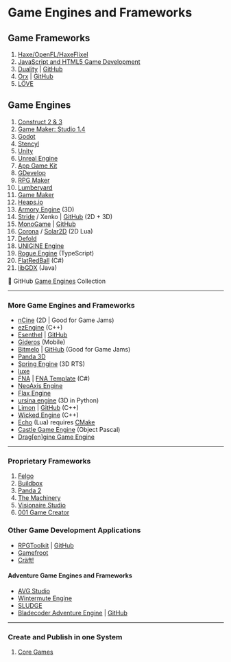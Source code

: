 # Game Engines and Frameworks

## Game Frameworks

1. [Haxe/OpenFL/HaxeFlixel](development-docs/game-development/game-engines-and-frameworks/haxe-flixel-game-development.md)
2. [JavaScript and HTML5 Game Development](development-docs/game-development/game-engines-and-frameworks/javascript-html5-game-development.md)
3. [Duality](https://www.duality2d.net/) | [GitHub](https://github.com/AdamsLair/duality)
4. [Orx](https://orx-project.org/) | [GitHub](https://github.com/orx/orx)
5. [LÖVE](development-docs/game-development/game-engines-and-frameworks/love2d-game-development.md)

## Game Engines

1. [Construct 2 & 3](development-docs/game-development/game-engines-and-frameworks/construct-game-development.md)
2. [Game Maker: Studio 1.4](development-docs/game-development/game-engines-and-frameworks/game-maker-studio-1.md)
3. [Godot](https://godotengine.org/)
4. [Stencyl](development-docs/game-development/game-engines-and-frameworks/stencyl-game-development.md)
5. [Unity](development-docs/game-development/game-engines-and-frameworks/unity-game-development.md)
6. [Unreal Engine](development-docs/game-development/game-engines-and-frameworks/unreal-engine-development.md)
7. [App Game Kit](development-docs/game-development/game-engines-and-frameworks/app-game-kit-development.md)
8. [GDevelop](https://gdevelop-app.com/)
9. [RPG Maker](https://www.rpgmakerweb.com/)
10. [Lumberyard](https://aws.amazon.com/lumberyard/)
11. [Game Maker](development-docs/game-development/game-engines-and-frameworks/game-maker-development.md)
12. [Heaps.io](https://heaps.io/)
13. [Armory Engine](https://armory3d.org/) (3D)
14. [Stride](https://stride3d.net/) / Xenko | [GitHub](https://github.com/stride3d/stride) (2D + 3D)
15. [MonoGame](development-docs/game-development/game-engines-and-frameworks/monogame-development.md) | [GitHub](https://github.com/MonoGame/MonoGame)
16. [Corona](https://coronalabs.com/) / [Solar2D](https://solar2d.com/) (2D Lua)
17. [Defold](https://defold.com/)
18. [UNIGINE Engine](https://unigine.com/products/community/advantages/)
19. [Rogue Engine](https://rogueengine.io/) (TypeScript)
20. [FlatRedBall](http://flatredball.com/) (C#)
21. [libGDX](https://libgdx.com/) (Java)

:link: GitHub [Game Engines](https://github.com/collections/game-engines) Collection

***

### More Game Engines and Frameworks

- [nCine](https://ncine.github.io/) (2D | Good for Game Jams)
- [ezEngine](https://github.com/ezEngine/ezEngine) (C++)
- [Esenthel](https://www.esenthel.com/?id=info) | [GitHub](https://github.com/Esenthel/EsenthelEngine/)
- [Gideros](https://github.com/gideros/gideros) (Mobile)
- [Bitmelo](https://bitmelo.com/) | [GitHub](https://github.com/byersdz/bitmelo) (Good for Game Jams)
- [Panda 3D](https://www.panda3d.org/)
- [Spring Engine](https://springrts.com/) (3D RTS)
- [luxe](https://luxeengine.com/)
- [FNA](https://fna-xna.github.io/) | [FNA Template](https://github.com/AndrewRussellNet/FNA-Template) (C#)
- [NeoAxis Engine](https://www.neoaxis.com/)
- [Flax Engine](https://flaxengine.com/)
- [ursina engine](https://www.ursinaengine.org/) (3D in Python)
- [Limon](http://limonengine.com/) | [GitHub](https://github.com/enginmanap/limonEngine) (C++)
- [Wicked Engine](https://github.com/turanszkij/WickedEngine) (C++)
- [Echo](https://github.com/timi-liuliang/echo) (Lua) requires [CMake](https://cmake.org/)
- [Castle Game Engine](https://castle-engine.io/) (Object Pascal)
- [Drag[en]gine Game Engine](development-docs/game-development/game-engines-and-frameworks/dragengine-development.md)

***

### Proprietary Frameworks

1. [Felgo](https://felgo.com/)
2. [Buildbox](https://www.buildbox.com/)
3. [Panda 2](https://www.panda2.io/)
4. [The Machinery](https://ourmachinery.com/)
5. [Visionaire Studio](https://www.visionaire-studio.net/cms/visionaire-studio-english.html)
6. [001 Game Creator](https://001gamecreator.com/)

### Other Game Development Applications

- [RPGToolkit](http://www.rpgtoolkit.net/) | [GitHub](https://github.com/rpgtoolkit)
- [Gamefroot](https://make.gamefroot.com/)
- [Cräft!](https://github.com/craeftgame)

#### Adventure Game Engines and Frameworks

- [AVG Studio](https://www.adventuregamestudio.co.uk/)
- [Wintermute Engine](http://dead-code.org/home/)
- [SLUDGE](https://opensludge.github.io/)
- [Bladecoder Adventure Engine](https://bladecoder.github.io/bladecoder-adventure-engine/) | [GitHub](https://github.com/bladecoder/bladecoder-adventure-engine)

***

### Create and Publish in one System

1. [Core Games](https://www.coregames.com/)
